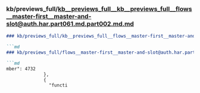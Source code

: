 ### kb/previews_full/kb__previews_full__kb__previews_full__flows__master-first__master-and-slot@auth.har.part061.md.part002.md.md

```md
### kb/previews_full/kb__previews_full__flows__master-first__master-and-slot@auth.har.part061.md.part002.md

```md
### kb/previews_full/flows__master-first__master-and-slot@auth.har.part061.md (part 002)

```md
mber": 4732
              },
              {
                "functi
```

```

```

```
